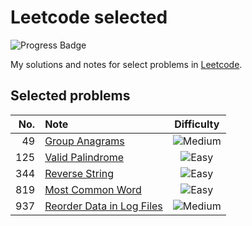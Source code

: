 # Leetcode selected

![Progress Badge](https://img.shields.io/badge/Progress-5%20Solved-blue)

My solutions and notes for select problems in [Leetcode][leetcode].

[leetcode]: https://leetcode.com/



## Selected problems

| No. | Note | Difficulty |
| -: | :- | :-: |
| 49 | [Group Anagrams][p49] | ![Medium](https://img.shields.io/badge/Medium-yellow) |
| 125 | [Valid Palindrome][p125] | ![Easy](https://img.shields.io/badge/Easy-green) |
| 344 | [Reverse String][p344] | ![Easy](https://img.shields.io/badge/Easy-green) |
| 819 | [Most Common Word][p819] | ![Easy](https://img.shields.io/badge/Easy-green) |
| 937 | [Reorder Data in Log Files][p937] | ![Medium](https://img.shields.io/badge/Medium-yellow) |

[p49]: ./problems/basic/49/README.md
[p125]: ./problems/basic/125/README.md
[p344]: ./problems/basic/344/README.md
[p819]: ./problems/basic/819/README.md
[p937]: ./problems/basic/937/README.md

